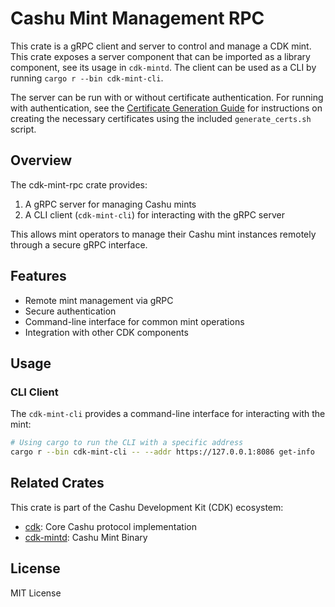 # Cashu Mint Management RPC

This crate is a gRPC client and server to control and manage a CDK mint. This crate exposes a server component that can be imported as a library component, see its usage in `cdk-mintd`. The client can be used as a CLI by running `cargo r --bin cdk-mint-cli`.

The server can be run with or without certificate authentication. For running with authentication, see the [Certificate Generation Guide](./CERTIFICATES.md) for instructions on creating the necessary certificates using the included `generate_certs.sh` script.

## Overview

The cdk-mint-rpc crate provides:

1. A gRPC server for managing Cashu mints
2. A CLI client (`cdk-mint-cli`) for interacting with the gRPC server

This allows mint operators to manage their Cashu mint instances remotely through a secure gRPC interface.

## Features

- Remote mint management via gRPC
- Secure authentication
- Command-line interface for common mint operations
- Integration with other CDK components

## Usage

### CLI Client

The `cdk-mint-cli` provides a command-line interface for interacting with the mint:

```bash
# Using cargo to run the CLI with a specific address
cargo r --bin cdk-mint-cli -- --addr https://127.0.0.1:8086 get-info
```

## Related Crates

This crate is part of the Cashu Development Kit (CDK) ecosystem:

- [cdk](../cdk/): Core Cashu protocol implementation
- [cdk-mintd](../cdk-mintd/): Cashu Mint Binary

## License

MIT License
